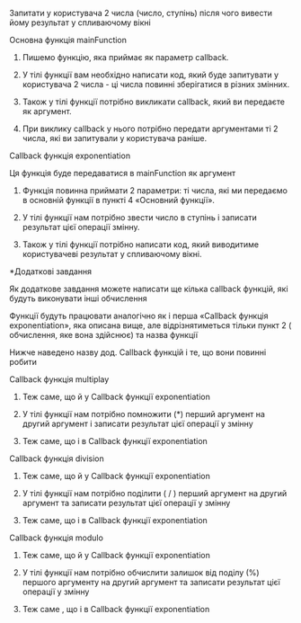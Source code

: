 Запитати у користувача 2 числа (число, ступінь) після чого вивести йому
результат у спливаючому вікні

Основна функція mainFunction

1. Пишемо функцію, яка приймає як параметр callback.

2. У тілі функції вам необхідно написати код, який буде запитувати у користувача
   2 числа - ці числа повинні зберігатися в різних змінних.

3. Також у тілі функції потрібно викликати callback, який ви передаєте як
   аргумент.

4. При виклику callback у нього потрібно передати аргументами ті 2 числа, які ви
   запитували у користувача раніше.

Callback функція exponentiation

Ця функція буде передаватися в mainFunction як аргумент

1. Функція повинна приймати 2 параметри: ті числа, які ми передаємо в основній
   функції в пункті 4 «Основний функції».

2. У тілі функції нам потрібно звести число в ступінь і записати результат цієї
   операції змінну.

3. Також у тілі функції потрібно написати код, який виводитиме користувачеві
   результат у спливаючому вікні.


*Додаткові завдання

Як додаткове завдання можете написати ще кілька callback функцій, які будуть
виконувати інші обчислення

Функції будуть працювати аналогічно як і перша «Callback функція
exponentiation», яка описана вище, але відрізнятиметься тільки пункт 2 (
обчислення, яке вона здійснює) та назва функції

Нижче наведено назву дод. Callback функцій і те, що вони повинні робити

Callback функція multiplay

1. Теж cаме, що й у Callback функції exponentiation

2. У тілі функції нам потрібно помножити (*) перший аргумент на другий аргумент
   і записати результат цієї операції у змінну

3. Теж cаме, що і в Callback функції exponentiation

Callback функція division

1. Теж cаме, що й у Callback функції exponentiation

2. У тілі функції нам потрібно поділити ( / ) перший аргумент на другий аргумент
   та записати результат цієї операції у змінну

3. Теж cаме, що і в Callback функції exponentiation

Callback функція modulo

1. Теж cаме, що й у Callback функції exponentiation

2. У тілі функції нам потрібно обчислити залишок від поділу (%) першого
   аргументу на другий аргумент та записати результат цієї операції у змінну

3. Теж cаме , що і в Callback функції exponentiation
